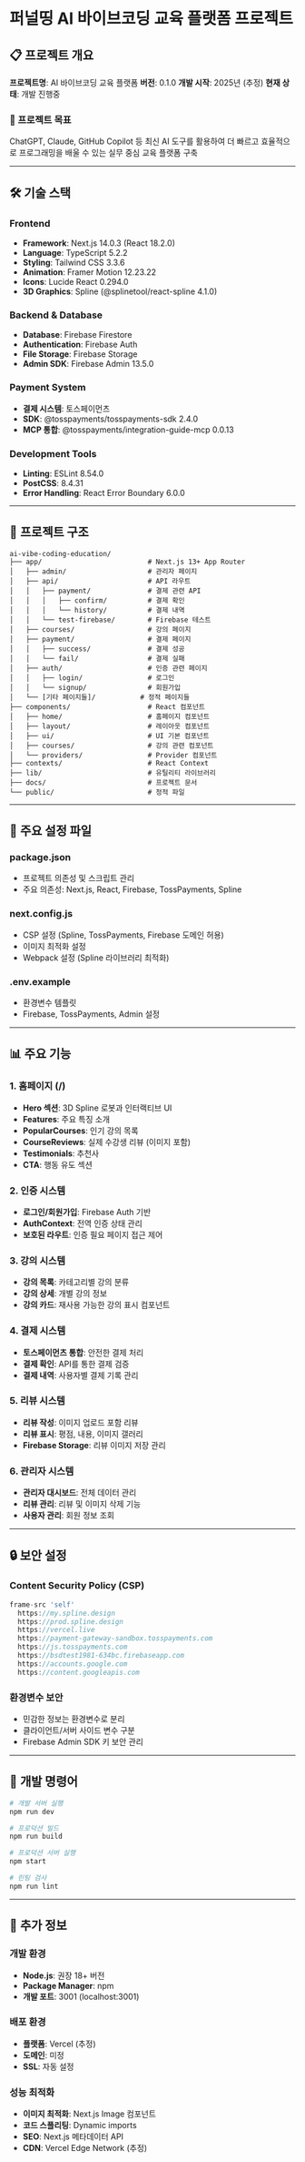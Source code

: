 # 퍼널띵 AI 바이브코딩 교육 플랫폼 프로젝트

## 📋 프로젝트 개요

**프로젝트명**: AI 바이브코딩 교육 플랫폼
**버전**: 0.1.0
**개발 시작**: 2025년 (추정)
**현재 상태**: 개발 진행중

### 🎯 프로젝트 목표
ChatGPT, Claude, GitHub Copilot 등 최신 AI 도구를 활용하여 더 빠르고 효율적으로 프로그래밍을 배울 수 있는 실무 중심 교육 플랫폼 구축

---

## 🛠 기술 스택

### Frontend
- **Framework**: Next.js 14.0.3 (React 18.2.0)
- **Language**: TypeScript 5.2.2
- **Styling**: Tailwind CSS 3.3.6
- **Animation**: Framer Motion 12.23.22
- **Icons**: Lucide React 0.294.0
- **3D Graphics**: Spline (@splinetool/react-spline 4.1.0)

### Backend & Database
- **Database**: Firebase Firestore
- **Authentication**: Firebase Auth
- **File Storage**: Firebase Storage
- **Admin SDK**: Firebase Admin 13.5.0

### Payment System
- **결제 시스템**: 토스페이먼츠
- **SDK**: @tosspayments/tosspayments-sdk 2.4.0
- **MCP 통합**: @tosspayments/integration-guide-mcp 0.0.13

### Development Tools
- **Linting**: ESLint 8.54.0
- **PostCSS**: 8.4.31
- **Error Handling**: React Error Boundary 6.0.0

---

## 📁 프로젝트 구조

```
ai-vibe-coding-education/
├── app/                          # Next.js 13+ App Router
│   ├── admin/                    # 관리자 페이지
│   ├── api/                      # API 라우트
│   │   ├── payment/              # 결제 관련 API
│   │   │   ├── confirm/          # 결제 확인
│   │   │   └── history/          # 결제 내역
│   │   └── test-firebase/        # Firebase 테스트
│   ├── courses/                  # 강의 페이지
│   ├── payment/                  # 결제 페이지
│   │   ├── success/              # 결제 성공
│   │   └── fail/                 # 결제 실패
│   ├── auth/                     # 인증 관련 페이지
│   │   ├── login/                # 로그인
│   │   └── signup/               # 회원가입
│   └── [기타 페이지들]/           # 정적 페이지들
├── components/                   # React 컴포넌트
│   ├── home/                     # 홈페이지 컴포넌트
│   ├── layout/                   # 레이아웃 컴포넌트
│   ├── ui/                       # UI 기본 컴포넌트
│   ├── courses/                  # 강의 관련 컴포넌트
│   └── providers/                # Provider 컴포넌트
├── contexts/                     # React Context
├── lib/                          # 유틸리티 라이브러리
├── docs/                         # 프로젝트 문서
└── public/                       # 정적 파일
```

---

## 🔧 주요 설정 파일

### package.json
- 프로젝트 의존성 및 스크립트 관리
- 주요 의존성: Next.js, React, Firebase, TossPayments, Spline

### next.config.js
- CSP 설정 (Spline, TossPayments, Firebase 도메인 허용)
- 이미지 최적화 설정
- Webpack 설정 (Spline 라이브러리 최적화)

### .env.example
- 환경변수 템플릿
- Firebase, TossPayments, Admin 설정

---

## 📊 주요 기능

### 1. 홈페이지 (/)
- **Hero 섹션**: 3D Spline 로봇과 인터랙티브 UI
- **Features**: 주요 특징 소개
- **PopularCourses**: 인기 강의 목록
- **CourseReviews**: 실제 수강생 리뷰 (이미지 포함)
- **Testimonials**: 추천사
- **CTA**: 행동 유도 섹션

### 2. 인증 시스템
- **로그인/회원가입**: Firebase Auth 기반
- **AuthContext**: 전역 인증 상태 관리
- **보호된 라우트**: 인증 필요 페이지 접근 제어

### 3. 강의 시스템
- **강의 목록**: 카테고리별 강의 분류
- **강의 상세**: 개별 강의 정보
- **강의 카드**: 재사용 가능한 강의 표시 컴포넌트

### 4. 결제 시스템
- **토스페이먼츠 통합**: 안전한 결제 처리
- **결제 확인**: API를 통한 결제 검증
- **결제 내역**: 사용자별 결제 기록 관리

### 5. 리뷰 시스템
- **리뷰 작성**: 이미지 업로드 포함 리뷰
- **리뷰 표시**: 평점, 내용, 이미지 갤러리
- **Firebase Storage**: 리뷰 이미지 저장 관리

### 6. 관리자 시스템
- **관리자 대시보드**: 전체 데이터 관리
- **리뷰 관리**: 리뷰 및 이미지 삭제 기능
- **사용자 관리**: 회원 정보 조회

---

## 🔒 보안 설정

### Content Security Policy (CSP)
```javascript
frame-src 'self'
  https://my.spline.design
  https://prod.spline.design
  https://vercel.live
  https://payment-gateway-sandbox.tosspayments.com
  https://js.tosspayments.com
  https://bsdtest1981-634bc.firebaseapp.com
  https://accounts.google.com
  https://content.googleapis.com
```

### 환경변수 보안
- 민감한 정보는 환경변수로 분리
- 클라이언트/서버 사이드 변수 구분
- Firebase Admin SDK 키 보안 관리

---

## 🚀 개발 명령어

```bash
# 개발 서버 실행
npm run dev

# 프로덕션 빌드
npm run build

# 프로덕션 서버 실행
npm start

# 린팅 검사
npm run lint
```

---

## 📝 추가 정보

### 개발 환경
- **Node.js**: 권장 18+ 버전
- **Package Manager**: npm
- **개발 포트**: 3001 (localhost:3001)

### 배포 환경
- **플랫폼**: Vercel (추정)
- **도메인**: 미정
- **SSL**: 자동 설정

### 성능 최적화
- **이미지 최적화**: Next.js Image 컴포넌트
- **코드 스플리팅**: Dynamic imports
- **SEO**: Next.js 메타데이터 API
- **CDN**: Vercel Edge Network (추정)